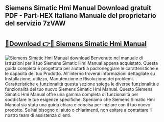 ## Siemens Simatic Hmi Manual Download gratuit PDF - Part-HEX Italiano Manuale del proprietario del servizio 7zVAW

# <h2><a href="http://df99our.blite.top/?on=Siemens+Simatic+Hmi+Manual">🔗Download 👉🔴 Siemens Simatic Hmi Manual</a></h2>

[![Siemens Simatic Hmi Manual download](https://i.imgur.com/lujVjoI.png)](http://df99our.blite.top/?on=Siemens+Simatic+Hmi+Manual)
Benvenuto nel manuale di Istruzioni per il tuo Siemens Simatic Hmi Manual appena acquistato. Questa guida completa è progettata per aiutarti a padroneggiare le caratteristiche e le capacità del tuo Prodotto. All'interno troverai informazioni dettagliate su Installazione, utilizzo, Manutenzione e Risoluzione dei problemi. Caratteristiche e funzionalità questa sezione spiega le diverse funzionalità e funzionalità del tuo nuovo Siemens Simatic Hmi Manual. Questo Siemens Simatic Hmi Manual offre una gamma completa di funzionalità per soddisfare le tue esigenze specifiche. Speriamo che Siemens Simatic Hmi Manual sia stata una guida chiara e concisa per iniziare con il tuo nuovo prodotto. Se hai bisogno di aiuto o chiarimenti, non esitare a contattare il nostro team di assistenza clienti.
